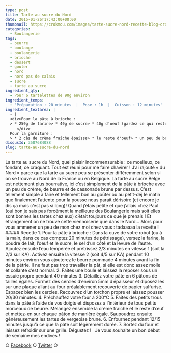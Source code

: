 ```yaml
---
type: post
title: Tarte au sucre du Nord
date: 2015-01-26T17:43:00+00:00
thumbnail: https://crokmou.com/images/tarte-sucre-nord-recette-blog-crokmou.jpg
categories: 
  - Boulangerie
tags: 
  - beurre
  - boulange
  - boulangerie
  - brioche
  - dessert
  - gouter
  - nord
  - nord pas de calais
  - sucre
  - tarte au sucre
ingredient_qty: 
  - Pour 6 tartelettes de 90g environ
ingredient_temps: 
  - 'Préparation : 20 minutes  |  Pose : 1h  |  Cuisson : 12 minutes'
ingredient_textarea: |
  - |
  <div>Pour la pâte à brioche :
  > * 250g de farine> * 40g de sucre> * 40g d'oeuf (gardez ce qui reste pour la garniture)> * 5g de sel> * 15g de levure fraîche> * 110g d'eau + 12g de poudre de lait> * 75g de beurre pommade
     </div>
  Pour la garniture :
  > * 2 càs de crème fraîche épaisse> * le reste d'oeuf> * un peu de beurre> * vergeoise brune (ou sucre blanc)
disqusId: 3587684088
slug: tarte-au-sucre-du-nord
---
```


La tarte au sucre du Nord, quel plaisir incommensurable : ce moelleux, ce fondant, ce craquant. Tout est réuni pour me faire chavirer ! J’ai rajouté « du Nord » parce que la tarte au sucre peu se présenter différemment selon si on se trouve au Nord de la France ou en Belgique. La tarte au sucre Belge est nettement plus bourrative, ici c’est simplement de la pâte à brioche avec un peu de crème, de beurre et de cassonade brune par dessus. C’est tellement simple à faire et tellement bon au goûter ou au petit-déj le matin que finalement l’attente pour la pousse nous parait dérisoire (et encore je dis ça mais c’est pas si long)! Quand j’étais petite et que j’allais chez Paul (oui bon je sais pas forcément la meilleure des Boulangerie mais soit elles sont bonnes les tartes chez eux) c’était toujours ce que je prenais ! Et étrangement on ne trouve cette viennoiserie que dans le Nord… Alors pour vous ammener un peu de mon chez moi chez vous : tadaaaaa la recette !   ##### Recette 1\. Pour la pâte à brioche : Dans la cuve de votre robot (ou à la main, dans ce cas comptez 20 minutes de pétrissage), versez la farine, la poudre de lait, l’oeuf et le sucre, le sel d’un côté et la levure de l’autre. Ajoutez ensuite l’eau tempérée et prétrissez 2/3 minutes en vitesse 1 (soit la 2/3 sur KA). Activez ensuite la vitesse 2 (soit 4/5 sur KA) pendant 10 minutes environ vous ajouterez le beurre pommade 4 minutes avant la fin de la pétrie. Il ne faut pas trop travailler la pât, si elle est donc assez molle et collante c’est normal. 2\. Faites une boule et laissez la reposer sous un essuie propre pendant 40 minutes 3\. Détaillez votre pâte en 6 pâtons de tailles égales. Formez des cercles d’environ 5mm d’épaisseur et diposez les sur une plaque allant au four préalablement recouverte de papier sulfurisé. Espacez bien les cercles. Recouvrez d’un torchon propre et laissez pousser 20/30 minutes. 4\. Préchauffez votre four à 200°C 5\. Faites des petits trous dans la pâte à l’aide de vos doigts et disposez à l’intérieur de tous petits morceaux de beurre. Mélangez ensemble la crème fraiche et le reste d’œuf et mettez-en sur chaque pâton de manière égale. Saupoudrez ensuite généreusement les tartes de vergeoise brune. 6\. Enfournez pendant 12/15 minutes jusqu’à ce que la pâte soit légèrement dorée. 7\. Sortez du four et laissez refroidir sur une grille. Dégustez !   Je vous souhaite un bon début de semaine mes endives !

○ [Facebook](https://www.facebook.com/crokmou.blog) ○ [Twitter](https://twitter.com/Crokmou) ○
